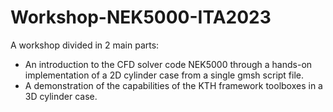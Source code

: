# Workshop-NEK5000-ITA2023

A workshop divided in 2 main parts:

* An introduction to the CFD solver code NEK5000 through a hands-on implementation of a 2D cylinder case from a single gmsh script file.
* A demonstration of the capabilities of the KTH framework toolboxes in a 3D cylinder case.
